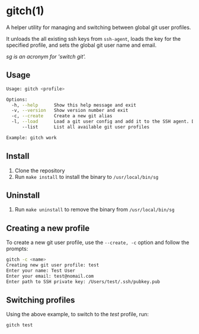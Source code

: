 # gitch(1)

A helper utility for managing and switching between global git user profiles.

It unloads the all existing ssh keys from `ssh-agent`, loads the key for the specified profile, and sets the global git user name and email.

*sg is an acronym for 'switch git'.*

## Usage

```bash
Usage: gitch <profile>

Options:
  -h, --help      Show this help message and exit
  -v, --version   Show version number and exit
  -c, --create    Create a new git alias
  -l, --load      Load a git user config and add it to the SSH agent. Default action.
      --list      List all available git user profiles

Example: gitch work
```

## Install

1. Clone the repository
2. Run `make install` to install the binary to `/usr/local/bin/sg`

## Uninstall

1. Run `make uninstall` to remove the binary from `/usr/local/bin/sg`

## Creating a new profile

To create a new git user profile, use the `--create, -c` option and follow the prompts:

```bash
gitch -c <name>
Creating new git user profile: test
Enter your name: Test User
Enter your email: test@nomail.com
Enter path to SSH private key: /Users/test/.ssh/pubkey.pub
```

## Switching profiles

Using the above example, to switch to the *test* profile, run:

```bash
gitch test
```
